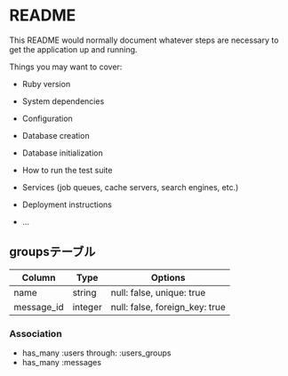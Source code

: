 # README

This README would normally document whatever steps are necessary to get the
application up and running.

Things you may want to cover:

* Ruby version

* System dependencies

* Configuration

* Database creation

* Database initialization

* How to run the test suite

* Services (job queues, cache servers, search engines, etc.)

* Deployment instructions

* ...
## groupsテーブル

|Column|Type|Options|
|------|----|-------|
|name|string|null: false, unique: true|
|message_id|integer|null: false, foreign_key: true|

### Association
- has_many :users through: :users_groups
- has_many :messages